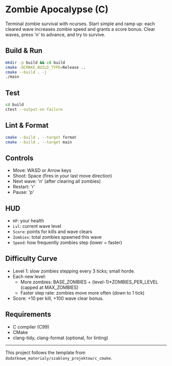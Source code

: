 # Zombie Apocalypse (C)

Terminal zombie survival with ncurses. Start simple and ramp up: each cleared wave increases zombie speed and grants a score bonus. Clear waves, press 'n' to advance, and try to survive.

## Build & Run

```sh
mkdir -p build && cd build
cmake -DCMAKE_BUILD_TYPE=Release ..
cmake --build . -j
./main
```

## Test

```sh
cd build
ctest --output-on-failure
```

## Lint & Format

```sh
cmake --build . --target format
cmake --build . --target main
```

## Controls

- Move: WASD or Arrow keys
- Shoot: Space (fires in your last move direction)
- Next wave: 'n' (after clearing all zombies)
- Restart: 'r'
- Pause: 'p'

## HUD

- `HP`: your health
- `Lvl`: current wave level
- `Score`: points for kills and wave clears
- `Zombies`: total zombies spawned this wave
- `Speed`: how frequently zombies step (lower = faster)

## Difficulty Curve

- Level 1: slow zombies stepping every 3 ticks; small horde.
- Each new level:
	- More zombies: BASE_ZOMBIES + (level-1)*ZOMBIES_PER_LEVEL (capped at MAX_ZOMBIES)
	- Faster step rate: zombies move more often (down to 1 tick)
- Score: +10 per kill, +100 wave clear bonus.

## Requirements
- C compiler (C99)
- CMake
- clang-tidy, clang-format (optional, for linting)

---

This project follows the template from `dodatkowe_materialy/szablony_projektow/c_cmake`.

